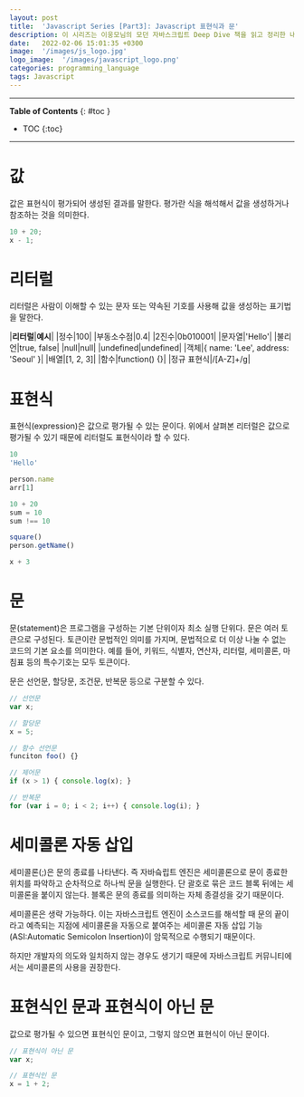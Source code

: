 ```yaml
---
layout: post
title:  'Javascript Series [Part3]: Javascript 표현식과 문'
description: 이 시리즈는 이웅모님의 모던 자바스크립트 Deep Dive 책을 읽고 정리한 내용입니다.
date:   2022-02-06 15:01:35 +0300
image:  '/images/js_logo.jpg'
logo_image:  '/images/javascript_logo.png'
categories: programming_language
tags: Javascript
---
```

---

**Table of Contents**
{: #toc }
*  TOC
{:toc}

---

# 값
값은 표현식이 평가되어 생성된 결과를 말한다. 평가란 식을 해석해서 값을 생성하거나 참조하는 것을 의미한다.  

```js
10 + 20;
x - 1;
```

# 리터럴

리터럴은 사람이 이해할 수 있는 문자 또는 약속된 기호를 사용해 값을 생성하는 표기법을 말한다.  

|**리터럴**|**예시**|
|정수|100|
|부동소수점|0.4|
|2진수|0b010001|
|문자열|'Hello'|
|불리언|true, false|
|null|null|
|undefined|undefined|
|객체|{ name: 'Lee', address: 'Seoul' }|
|배열|[1, 2, 3]|
|함수|function() {}|
|정규 표현식|/[A-Z]+/g|


# 표현식
표현식(expression)은 값으로 평가될 수 있는 문이다. 위에서 살펴본 리터럴은 값으로 평가될 수 있기 때문에 리터럴도 표현식이라 할 수 있다.  

```js
10
'Hello'

person.name
arr[1]

10 + 20
sum = 10
sum !== 10

square()
person.getName()

x + 3
```  

# 문
문(statement)은 프로그램을 구성하는 기본 단위이자 최소 실행 단위다. 문은 여러 토큰으로 구성된다. 토큰이란 문법적인 의미를 가지며, 문법적으로 더 이상 나눌 수 없는 코드의 기본 요소를 의미한다. 예를 들어, 키워드, 식별자, 연산자, 리터럴, 세미콜론, 마침표 등의 특수기호는 모두 토큰이다.  

문은 선언문, 할당문, 조건문, 반복문 등으로 구분할 수 있다.  

```js
// 선언문
var x;

// 할당문
x = 5;

// 함수 선언문
funciton foo() {}

// 제어문
if (x > 1) { console.log(x); }

// 반복문
for (var i = 0; i < 2; i++) { console.log(i); }
```
# 세미콜론 자동 삽입
세미콜론(;)은 문의 종료를 나타낸다. 즉 자바슼립트 엔진은 세미콜론으로 문이 종료한 위치를 파악하고 순차적으로 하나씩 문을 실행한다. 단 괄호로 묶은 코드 블록 뒤에는 세미콜론을 붙이지 않는다. 블록은 문의 종료를 의미하는 자체 종결성을 갖기 때문이다.  

세미콜론은 생략 가능하다. 이는 자바스크립트 엔진이 소스코드를 해석할 때 문의 끝이라고 예측되는 지점에 세미콜론을 자동으로 붙여주는 세미콜론 자동 삽입 기능(ASI:Automatic Semicolon Insertion)이 암묵적으로 수행되기 때문이다.  

하지만 개발자의 의도와 일치하지 않는 경우도 생기기 때문에 자바스크립트 커뮤니티에서는 세미콜론의 사용을 권장한다.  

# 표현식인 문과 표현식이 아닌 문
값으로 평가될 수 있으면 표현식인 문이고, 그렇지 않으면 표현식이 아닌 문이다.  

```js
// 표현식이 아닌 문
var x;

// 표현식인 문
x = 1 + 2;
```